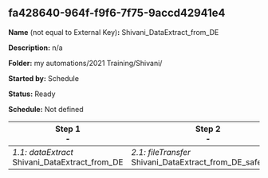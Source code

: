 ## fa428640-964f-f9f6-7f75-9accd42941e4

**Name** (not equal to External Key)**:** Shivani_DataExtract_from_DE

**Description:** n/a

**Folder:** my automations/2021 Training/Shivani/

**Started by:** Schedule

**Status:** Ready

**Schedule:** Not defined

| Step 1<br>_-_ | Step 2<br>_-_ |
| --- | --- |
| _1.1: dataExtract_<br>Shivani_DataExtract_from_DE | _2.1: fileTransfer_<br>Shivani_DataExtract_from_DE_safehouse |
